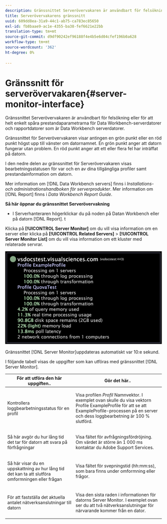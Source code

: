 ```yaml
---
description: Gränssnittet Serverövervakaren är användbart för felsökning eller för att helt enkelt spåra prestandaparametrarna för Data Workbench-serverdatorer och rapportdatorer som är Data Workbench serverdatorer.
title: Serverövervakarens gränssnitt
uuid: 609dd8ea-31a9-44c1-ab75-ca783ec85650
exl-id: fb8baae9-ac1e-4355-ba38-fef6621e22bb
translation-type: tm+mt
source-git-commit: d9df90242ef96188f4e4b5e6d04cfef196b0a628
workflow-type: tm+mt
source-wordcount: '362'
ht-degree: 0%

---
```


# Gränssnitt för serverövervakaren{#server-monitor-interface}

Gränssnittet Serverövervakaren är användbart för felsökning eller för att helt enkelt spåra prestandaparametrarna för Data Workbench-serverdatorer och rapportdatorer som är Data Workbench serverdatorer.

Gränssnittet för Serverövervakaren visar antingen en grön punkt eller en röd punkt högst upp till vänster om datornamnet. En grön punkt anger att datorn fungerar utan problem. En röd punkt anger att ett eller flera fel har inträffat på datorn.

I den nedre delen av gränssnittet för Serverövervakaren visas bearbetningsstatusen för var och en av dina tillgängliga profiler samt prestandainformation om datorn.

Mer information om [!DNL Data Workbench servers] finns i *Installations- och administrationshandboken för serverprodukter*. Mer information om [!DNL Report] finns i *Data Workbench Report Guide*.

**Så här öppnar du gränssnittet Serverövervakning**

* I Serverhanteraren högerklickar du på noden på Datan Workbench eller på datorn [!DNL Report]. t

Klicka på **[!UICONTROL Server Monitor]** om du vill visa information om en server eller klicka på **[!UICONTROL Related Servers]** > **[!UICONTROL Server Monitor List]** om du vill visa information om ett kluster med relaterade servrar.

![](assets/vis_ServerMonitor.png)

Gränssnittet [!DNL Server Monitor]uppdateras automatiskt var 10:e sekund.

I följande tabell visas de uppgifter som kan utföras med gränssnittet [!DNL Server Monitor].

<table id="table_A65426669ADE44B5A6BAD9D4E99A5CAC"> 
 <thead> 
  <tr> 
   <th colname="col1" class="entry"> För att utföra den här uppgiften.. </th> 
   <th colname="col2" class="entry"> Gör det här.. </th> 
  </tr> 
 </thead>
 <tbody> 
  <tr> 
   <td colname="col1"> <p>Kontrollera loggbearbetningsstatus för en profil </p> </td> 
   <td colname="col2"> <p>Visa profilen <i>Profil</i> Namnvektor. I exemplet ovan skulle du visa vektorn Profile ExampleProfile för att se att ExampleProfile-processen på en server och dess loggbearbetning är 100 % slutförd. </p> </td> 
  </tr> 
  <tr> 
   <td colname="col1"> <p>Så här avgör du hur lång tid det tar för datorn att svara på förfrågningar </p> </td> 
   <td colname="col2"> <p>Visa fältet för avfrågningsfördröjning. Om värdet är större än 1 000 ms kontaktar du Adobe Support Services. </p> </td> 
  </tr> 
  <tr> 
   <td colname="col1"> <p>Så här visar du en uppskattning av hur lång tid det kan ta att slutföra omformningen eller frågan </p> </td> 
   <td colname="col2"> <p>Visa fältet för svepningstid (hh:mm:ss), som bara finns under omformning eller frågor. </p> </td> 
  </tr> 
  <tr> 
   <td colname="col1"> <p>För att fastställa det aktuella antalet nätverksanslutningar till datorn </p> </td> 
   <td colname="col2"> <p>Visa den sista raden i informationen för datorns <span class="wintitle"> Server Monitor</span>. I exemplet ovan ser du att två nätverksanslutningar för närvarande kommer från en dator. </p> </td> 
  </tr> 
 </tbody> 
</table>
